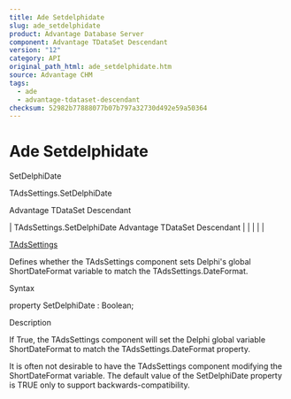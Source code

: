 ```yaml
---
title: Ade Setdelphidate
slug: ade_setdelphidate
product: Advantage Database Server
component: Advantage TDataSet Descendant
version: "12"
category: API
original_path_html: ade_setdelphidate.htm
source: Advantage CHM
tags:
  - ade
  - advantage-tdataset-descendant
checksum: 52982b77888077b07b797a32730d492e59a50364
---
```


# Ade Setdelphidate

SetDelphiDate

TAdsSettings.SetDelphiDate

Advantage TDataSet Descendant

| TAdsSettings.SetDelphiDate  Advantage TDataSet Descendant |  |  |  |  |

[TAdsSettings](ade_tadssettings_7.md)

Defines whether the TAdsSettings component sets Delphi's global ShortDateFormat variable to match the TAdsSettings.DateFormat.

Syntax

property SetDelphiDate : Boolean;

Description

If True, the TAdsSettings component will set the Delphi global variable ShortDateFormat to match the TAdsSettings.DateFormat property.

It is often not desirable to have the TAdsSettings component modifying the ShortDateFormat variable. The default value of the SetDelphiDate property is TRUE only to support backwards-compatibility.

